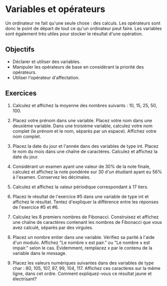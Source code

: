 Variables et opérateurs
=======================

Un ordinateur ne fait qu'une seule chose : des calculs. Les opérateurs sont donc
le point de départ de tout ce qu'un ordinateur peut faire. Les variables sont
également très utiles pour stocker le résultat d'une opération.

Objectifs
---------

* Déclarer et utiliser des variables.
* Manipuler les opérateurs de base en considérant la priorité des opérateurs.
* Utiliser l'opérateur d'affectation.

Exercices
---------

1. Calculez et affichez la moyenne des nombres suivants : 10, 15, 25, 50, 100.

2. Placez votre prénom dans une variable. Placez votre nom dans une deuxième
   variable. Dans une troisième variable, calculez votre nom complet (le prénom
   et le nom, séparés par un espace). Affichez votre nom complet.

3. Placez la date du jour et l'année dans des variables de type int. Placez le
   nom du mois dans une chaîne de caractères. Calculez et affichez la date du
   jour.

4. Considérant un examen ayant une valeur de 30% de la note finale, calculez et
   affichez la note pondérée sur 30 d'un étudiant ayant eu 56% à l'examen.
   Conservez les décimales.

5. Calculez et affichez la valeur périodique correspondant à 17 tiers.

6. Placez le résultat de l'exercice #5 dans une variable de type int et affichez
   le résultat. Tentez d'expliquer la différence entre les réponses de
   l'exercice #5 et #6.

7. Calculez les 8 premiers nombres de Fibonacci. Construisez et affichez une
   chaîne de caractères contenant les nombres de Fibonacci que vous avez
   calculé, séparés par des virgules.

8. Placez un nombre entier dans une variable. Vérifiez sa parité à l'aide d'un
   modulo. Affichez "Le nombre x est pair." ou "Le nombre x est impair." selon
   le cas. Évidemment, remplacez x par le contenu de la variable dans le message.

9. Placez les valeurs numériques suivantes dans des variables de type char : 80, 105, 107, 87, 99, 104, 117.
   Affichez ces caractères sur la même ligne, dans cet ordre. Comment
   expliquez-vous ce résultat jaune et électrisant?
